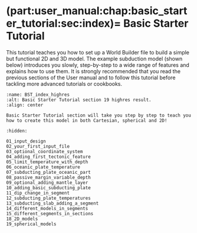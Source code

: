 (part:user_manual:chap:basic_starter_tutorial:sec:index)=
Basic Starter Tutorial
========================

This tutorial teaches you how to set up a World Builder file to build a simple but functional 2D and 3D model. The example subduction model (shown below) introduces you slowly, step-by-step to a wide range of features and explains how to use them. It is strongly recommended that you read the previous sections of the User manual and to follow this tutorial before tackling more advanced tutorials or cookbooks.


```{figure} ../../../../doc/sphinx/_static/images/user_manual/basic_starter_tutorial/BST_19.png
:name: BST_index_highres
:alt: Basic Starter Tutorial section 19 highres result. 
:align: center

Basic Starter Tutorial section will take you step by step to teach you how to create this model in both Cartesian, spherical and 2D!  
```
```{toctree}
:hidden:

01_input_design
02_your_first_input_file
03_optional_coordinate_system
04_adding_first_tectonic_feature
05_limit_temperature_with_depth
06_oceanic_plate_temperature
07_subducting_plate_oceanic_part
08_passive_margin_variable_depth
09_optional_adding_mantle_layer
10_adding_basic_subducting_plate
11_dip_change_in_segment
12_subducting_plate_temperatures
13_subducting_slab_adding_a_segment
14_different_models_in_segments
15_different_segments_in_sections
18_2D_models
19_spherical_models
```

